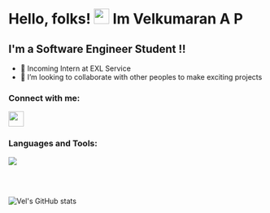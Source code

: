 
# Hello, folks! <img src="https://raw.githubusercontent.com/MartinHeinz/MartinHeinz/master/wave.gif" width="30px"> Im Velkumaran A P

## I'm a Software Engineer Student !!

- 🌱 Incoming Intern at EXL Service
- 👯 I’m looking to collaborate with other peoples to make exciting projects

### Connect with me:

<img src="https://raw.githubusercontent.com/<vels10>/<vels10>/master/<GIF_NAME>.gif" width="30px">
<br />

### Languages and Tools:
![](https://img.shields.io/badge/<WORD_ON_LEFT>-<WORD_ON_RIGHT>-informational?style=flat&logo=<LOGO_NAME>&logoColor=white&color=2bbc8a)

<br />
<br />

![Vel's GitHub stats](https://github-readme-stats.vercel.app/api?username=vels10&show_icons=true&theme=radical)
